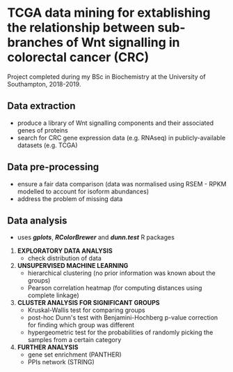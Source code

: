 # TCGA data mining for extablishing the relationship between sub-branches of Wnt signalling in colorectal cancer (CRC)

Project completed during my BSc in Biochemistry at the University of Southampton, 2018-2019.

## Data extraction
* produce a library of Wnt signalling components and their associated genes of proteins
* search for CRC gene expression data (e.g. RNAseq) in publicly-available datasets (e.g. TCGA)

## Data pre-processing
* ensure a fair data comparison (data was normalised using RSEM - RPKM modelled to account for isoform abundances)
* address the problem of missing data

## Data analysis
* uses ***gplots***, ***RColorBrewer*** and ***dunn.test*** R packages
1. **EXPLORATORY DATA ANALYSIS**
   * check distribution of data
3. **UNSUPERVISED MACHINE LEARNING**
   * hierarchical clustering (no prior information was known about the groups)
   * Pearson correlation heatmap (for computing distances using complete linkage)
4. **CLUSTER ANALYSIS FOR SIGNIFICANT GROUPS**
   * Kruskal-Wallis test for comparing groups
   * post-hoc Dunn's test with Benjamini-Hochberg p-value correction for finding which group was different
   * hypergeometric test for the probabilities of randomly picking the samples from a certain category
5. **FURTHER ANALYSIS** 
   * gene set enrichment (PANTHER)
   * PPIs network (STRING)
